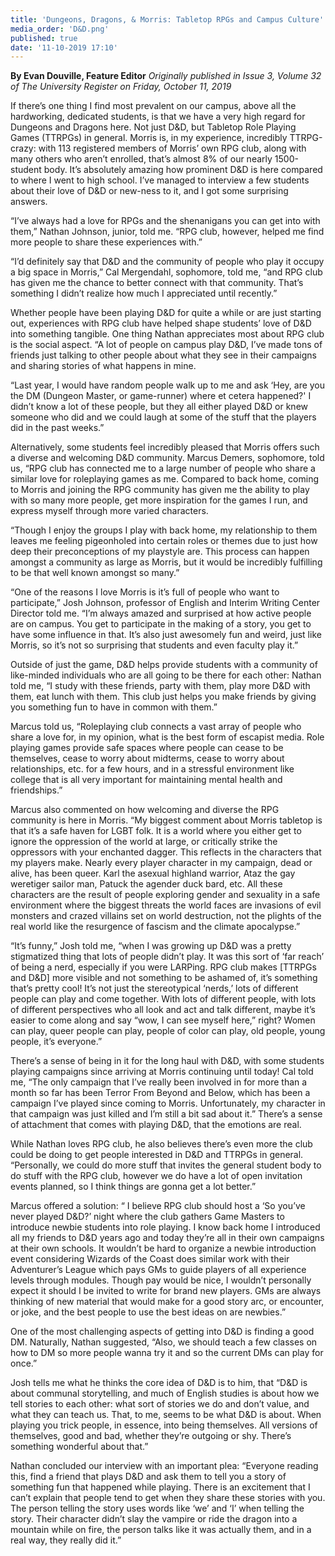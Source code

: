 ```yaml
---
title: 'Dungeons, Dragons, & Morris: Tabletop RPGs and Campus Culture'
media_order: 'D&D.png'
published: true
date: '11-10-2019 17:10'
---
```


**By Evan Douville, Feature Editor** _Originally published in Issue 3, Volume 32 of The University Register on Friday, October 11, 2019_

If there’s one thing I find most prevalent on our campus, above all the hardworking, dedicated students, is that we have a very high regard for Dungeons and Dragons here. Not just D&D, but Tabletop Role Playing Games (TTRPGs) in general. Morris is, in my experience, incredibly TTRPG-crazy: with 113 registered members of Morris’ own RPG club, along with many others who aren’t enrolled, that’s almost 8% of our nearly 1500-student body. It’s absolutely amazing how prominent D&D is here compared to where I went to high school. I’ve managed to interview a few students about their love of D&D or new-ness to it, and I got some surprising answers.

“I’ve always had a love for RPGs and the shenanigans you can get into with them,” Nathan Johnson, junior, told me. “RPG club, however, helped me find more people to share these experiences with.”

“I’d definitely say that D&D and the community of people who play it occupy a big space in Morris,” Cal Mergendahl, sophomore, told me, “and RPG club has given me the chance to better connect with that community. That’s something I didn’t realize how much I appreciated until recently.”

Whether people have been playing D&D for quite a while or are just starting out, experiences with RPG club have helped shape students’ love of D&D into something tangible. One thing Nathan appreciates most about RPG club is the social aspect. “A lot of people on campus play D&D, I’ve made tons of friends just talking to other people about what they see in their campaigns and sharing stories of what happens in mine. 

“Last year, I would have random people walk up to me and ask ‘Hey, are you the DM (Dungeon Master, or game-runner) where et cetera happened?' I didn’t know a lot of these people, but they all either played D&D or knew someone who did and we could laugh at some of the stuff that the players did in the past weeks.”

Alternatively, some students feel incredibly pleased that Morris offers such a diverse and welcoming D&D community. Marcus Demers, sophomore, told us, “RPG club has connected me to a large number of people who share a similar love for roleplaying games as me. Compared to back home, coming to Morris and joining the RPG community has given me the ability to play with so many more people, get more inspiration for the games I run, and express myself through more varied characters.

“Though I enjoy the groups I play with back home, my relationship to them leaves me feeling pigeonholed into certain roles or themes due to just how deep their preconceptions of my playstyle are. This process can happen amongst a community as large as Morris, but it would be incredibly fulfilling to be that well known amongst so many.”

“One of the reasons I love Morris is it’s full of people who want to participate,” Josh Johnson, professor of English and Interim Writing Center Director told me. “I’m always amazed and surprised at how active people are on campus. You get to participate in the making of a story, you get to have some influence in that. It’s also just awesomely fun and weird, just like Morris, so it’s not so surprising that students and even faculty play it.”

Outside of just the game, D&D helps provide students with a community of like-minded individuals who are all going to be there for each other: Nathan told me, “I study with these friends, party with them, play more D&D with them, eat lunch with them. This club just helps you make friends by giving you something fun to have in common with them.”

Marcus told us, “Roleplaying club connects a vast array of people who share a love for, in my opinion, what is the best form of escapist media. Role playing games provide safe spaces where people can cease to be themselves, cease to worry about midterms, cease to worry about relationships, etc. for a few hours, and in a stressful environment like college that is all very important for maintaining mental health and friendships.”

Marcus also commented on how welcoming and diverse the RPG community is here in Morris. “My biggest comment about Morris tabletop is that it’s a safe haven for LGBT folk. It is a world where you either get to ignore the oppression of the world at large, or critically strike the oppressors with your enchanted dagger. This reflects in the characters that my players make. Nearly every player character in my campaign, dead or alive, has been queer. Karl the asexual highland warrior, Ataz the gay weretiger sailor man, Patuck the agender duck bard, etc. All these characters are the result of people exploring gender and sexuality in a safe environment where the biggest threats the world faces are invasions of evil monsters and crazed villains set on world destruction, not the plights of the real world like the resurgence of fascism and the climate apocalypse.”

“It’s funny,” Josh told me, “when I was growing up D&D was a pretty stigmatized thing that lots of people didn’t play. It was this sort of ‘far reach’ of being a nerd, especially if you were LARPing. RPG club makes [TTRPGs and D&D] more visible and not something to be ashamed of, it’s something that’s pretty cool! It’s not just the stereotypical ‘nerds,’ lots of different people can play and come together. With lots of different people, with lots of different perspectives who all look and act and talk different, maybe it’s easier to come along and say “wow, I can see myself here,” right? Women can play, queer people can play, people of color can play, old people, young people, it’s everyone.”

There’s a sense of being in it for the long haul with D&D, with some students playing campaigns since arriving at Morris continuing until today! Cal told me, “The only campaign that I’ve really been involved in for more than a month so far has been Terror From Beyond and Below, which has been a campaign I’ve played since coming to Morris. Unfortunately, my character in that campaign was just killed and I’m still a bit sad about it.” There’s a sense of attachment that comes with playing D&D, that the emotions are real. 

While Nathan loves RPG club, he also believes there’s even more the club could be doing to get people interested in D&D and TTRPGs in general. “Personally, we could do more stuff that invites the general student body to do stuff with the RPG club, however we do have a lot of open invitation events planned, so I think things are gonna get a lot better.”

Marcus offered a solution: “ I believe RPG club should host a ‘So you’ve never played D&D?’ night where the club gathers Game Masters to introduce newbie students into role playing. I know back home I introduced all my friends to D&D years ago and today they’re all in their own campaigns at their own schools. It wouldn’t be hard to organize a newbie introduction event considering Wizards of the Coast does similar work with their Adventurer’s League which pays GMs to guide players of all experience levels through modules. Though pay would be nice, I wouldn’t personally expect it should I be invited to write for brand new players. GMs are always thinking of new material that would make for a good story arc, or encounter, or joke, and the best people to use the best ideas on are newbies.”

One of the most challenging aspects of getting into D&D is finding a good DM. Naturally, Nathan suggested, “Also, we should teach a few classes on how to DM so more people wanna try it and so the current DMs can play for once.”

Josh tells me what he thinks the core idea of D&D is to him, that “D&D is about communal storytelling, and much of English studies is about how we tell stories to each other: what sort of stories we do and don’t value, and what they can teach us. That, to me, seems to be what D&D is about. When playing you trick people, in essence, into being themselves. All versions of themselves, good and bad, whether they’re outgoing or shy. There’s something wonderful about that.”

Nathan concluded our interview with an important plea: “Everyone reading this, find a friend that plays D&D and ask them to tell you a story of something fun that happened while playing. There is an excitement that I can’t explain that people tend to get when they share these stories with you. The person telling the story uses words like ‘we’ and ‘I’ when telling the story. Their character didn’t slay the vampire or ride the dragon into a mountain while on fire, the person talks like it was actually them, and in a real way, they really did it.”